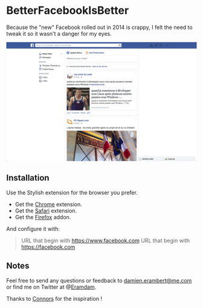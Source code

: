 # BetterFacebookIsBetter

Because the "new" Facebook rolled out in 2014 is crappy, I felt the need to tweak it so it wasn't a danger for my eyes.

![](screenshot.png)

## Installation
Use the Stylish extension for the browser you prefer.  

- Get the [Chrome][3] extension.
- Get the [Safari][4] extension.
- Get the [Firefox][5] addon.

And configure it with:
>URL that begin with https://www.facebook.com
>URL that begin with https://facebook.com

## Notes
Feel free to send any questions or feedback to [damien.erambert@me.com][1] or find me on Twitter at @[Eramdam][2].

Thanks to [Connors](https://github.com/connors/facebook-user-style) for the inspiration !

[1]: mailto:damien.erambert@me.com        "Email Damien Erambert"
[2]: http://twitter.com/connors            "Damien Erambert on Twitter"
[3]: https://chrome.google.com/webstore/detail/stylish/fjnbnpbmkenffdnngjfgmeleoegfcffe "Stylish for Chrome"
[4]: http://sobolev.us/stylish/ "Stylish for Safari"
[5]: https://addons.mozilla.org/fr/firefox/addon/stylish/ "Stylish for Firefox"